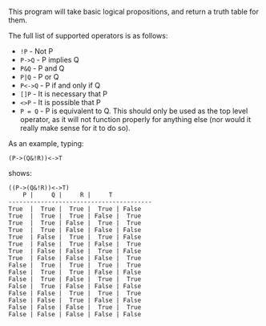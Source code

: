 This program will take basic logical propositions, and return a truth table for them.

The full list of supported operators is as follows:
- `!P` - Not P
- `P->Q` - P implies Q
- `P&Q` - P and Q
- `P|Q` - P or Q
- `P<->Q` - P if and only if Q
- `[]P` - It is necessary that P
- `<>P` - It is possible that P
- `P = Q` - P is equivalent to Q. This should only be used as the top level operator, as it will not function properly for anything else (nor would it really make sense for it to do so).

As an example, typing:

```
(P->(Q&!R))<->T
```

shows:

```
((P->(Q&!R))<->T)
    P |     Q |     R |     T
----------------------------------------
True  |  True |  True |  True | False
True  |  True |  True | False |  True
True  |  True | False |  True |  True
True  |  True | False | False | False
True  | False |  True |  True | False
True  | False |  True | False |  True
True  | False | False |  True | False
True  | False | False | False |  True
False |  True |  True |  True |  True
False |  True |  True | False | False
False |  True | False |  True |  True
False |  True | False | False | False
False | False |  True |  True |  True
False | False |  True | False | False
False | False | False |  True |  True
False | False | False | False | False
```
